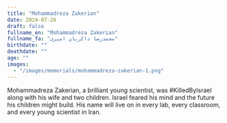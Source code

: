 ```yaml
---
title: "Mohammadreza Zakerian"
date: 2024-07-26
draft: false
fullname_en: "Mohammadreza Zakerian"
fullname_fa: "محمدرضا ذاکریان امیری"
birthdate: ""
deathdate: ""
age: ""
images:
  - "/images/memorials/mohammadreza-zakerian-1.png"
---
```


Mohammadreza Zakerian, a brilliant young scientist, was #KilledByIsrael along with his wife and two children. Israel feared his mind and the future his children might build. His name will live on in every lab, every classroom, and every young scientist in Iran.